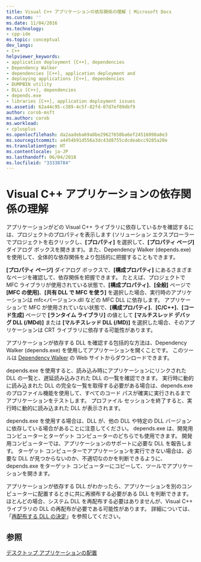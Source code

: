 ```yaml
---
title: Visual C++ アプリケーションの依存関係の理解 | Microsoft Docs
ms.custom: ''
ms.date: 11/04/2016
ms.technology:
- cpp-ide
ms.topic: conceptual
dev_langs:
- C++
helpviewer_keywords:
- application deployment [C++], dependencies
- Dependency Walker
- dependencies [C++], application deployment and
- deploying applications [C++], dependencies
- DUMPBIN utility
- DLLs [C++], dependencies
- depends.exe
- libraries [C++], application deployment issues
ms.assetid: 62a44c95-c389-4c5f-82fd-07d7ef09dbf9
author: corob-msft
ms.author: corob
ms.workload:
- cplusplus
ms.openlocfilehash: da2aadeba69a8be29627650ba6ef24516098a8e3
ms.sourcegitcommit: a4454b91d556a3dc43d8755cdcdeabcc9285a20e
ms.translationtype: HT
ms.contentlocale: ja-JP
ms.lasthandoff: 06/04/2018
ms.locfileid: "33338784"
---
```

# <a name="understanding-the-dependencies-of-a-visual-c-application"></a>Visual C++ アプリケーションの依存関係の理解
アプリケーションがどの Visual C++ ライブラリに依存しているかを確認するには、プロジェクトのプロパティを表示します  (ソリューション エクスプローラーでプロジェクトを右クリックし、**[プロパティ]** を選択して、**[プロパティ ページ]** ダイアログ ボックスを開きます)。また、Dependency Walker (depends.exe) を使用して、全体的な依存関係をより包括的に把握することもできます。  
  
 **[プロパティ ページ]** ダイアログ ボックスで、**[構成プロパティ]** にあるさまざまなページを確認して、依存関係を把握できます。 たとえば、プロジェクトで MFC ライブラリが使用されている状態で、**[構成プロパティ]**、**[全般]** ページで **[MFC の使用]**、**[共有 DLL で MFC を使う]** を選択した場合、実行時のアプリケーションは mfc\<バージョン>.dll などの MFC DLL に依存します。 アプリケーションで MFC が使用されていない状態で、**[構成プロパティ]**、**[C/C++]**、**[コード生成]** ページで **[ランタイム ライブラリ]** の値として **[マルチスレッド デバッグ DLL (/MDd)]** または **[マルチスレッド DLL (/MD)]** を選択した場合、そのアプリケーションは CRT ライブラリに依存する可能性があります。  
  
 アプリケーションが依存する DLL を確認する包括的な方法は、Dependency Walker (depends.exe) を使用してアプリケーションを開くことです。 このツールは [Dependency Walker](http://go.microsoft.com/fwlink/p/?LinkId=132640) の Web サイトからダウンロードできます。  
  
 depends.exe を使用すると、読み込み時にアプリケーションにリンクされた DLL の一覧と、遅延読み込みされた DLL の一覧を確認できます。 実行時に動的に読み込まれた DLL の完全な一覧を取得する必要がある場合は、depends.exe のプロファイル機能を使用して、すべてのコード パスが確実に実行されるまでアプリケーションをテストします。 プロファイル セッションを終了すると、実行時に動的に読み込まれた DLL が表示されます。  
  
 depends.exe を使用する場合は、DLL が、他の DLL や特定の DLL バージョンに依存している場合があることに注意してください。 depends.exe は、開発用コンピューターとターゲット コンピューターのどちらでも使用できます。 開発用コンピューターでは、アプリケーションのサポートに必要な DLL を報告します。 ターゲット コンピューターでアプリケーションを実行できない場合は、必要な DLL が見つからないのか、不適切なのかを判断できるように、depends.exe をターゲット コンピューターにコピーして、ツールでアプリケーションを開きます。  
  
 アプリケーションが依存する DLL がわかったら、アプリケーションを別のコンピューターに配置するときに共に再頒布する必要がある DLL を判断できます。 ほとんどの場合、システム DLL を再配布する必要はありませんが、Visual C++ ライブラリの DLL の再配布が必要である可能性があります。 詳細については、「[再配布する DLL の決定](../ide/determining-which-dlls-to-redistribute.md)」を参照してください。  
  
## <a name="see-also"></a>参照  
 [デスクトップ アプリケーションの配置](../ide/deploying-native-desktop-applications-visual-cpp.md)